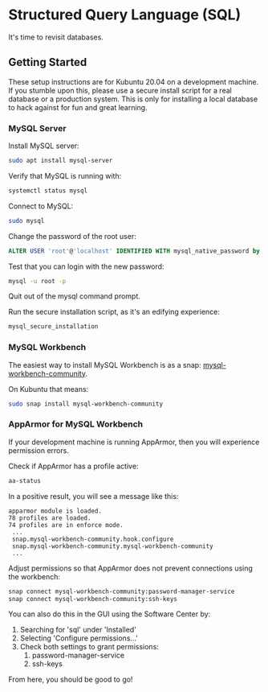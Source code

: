 # Structured Query Language (SQL)

It's time to revisit databases.

## Getting Started

These setup instructions are for Kubuntu 20.04 on a development machine.  If you stumble upon this, please use a secure install script for a real database or a production system.  This is only for installing a local database to hack against for fun and great learning.

### MySQL Server

Install MySQL server:
```bash
sudo apt install mysql-server
```

Verify that MySQL is running with:
```bash
systemctl status mysql
```

Connect to MySQL:
```bash
sudo mysql
```

Change the password of the root user:
```sql
ALTER USER 'root'@'localhost' IDENTIFIED WITH mysql_native_password by 'your_new_password';
```

Test that you can login with the new password:
```bash
mysql -u root -p
```

Quit out of the mysql command prompt.

Run the secure installation script, as it's an edifying experience:

```bash
mysql_secure_installation
```

### MySQL Workbench

The easiest way to install MySQL Workbench is as a snap: [mysql-workbench-community](https://snapcraft.io/mysql-workbench-community).

On Kubuntu that means:
```bash
sudo snap install mysql-workbench-community
```

### AppArmor for MySQL Workbench

If your development machine is running AppArmor, then you will experience permission errors.

Check if AppArmor has a profile active:

```bash
aa-status
```

In a positive result, you will see a message like this:

```
apparmor module is loaded.
78 profiles are loaded.
74 profiles are in enforce mode.
 ...
 snap.mysql-workbench-community.hook.configure
 snap.mysql-workbench-community.mysql-workbench-community
 ...
```

Adjust permissions so that AppArmor does not prevent connections using the workbench:

```bash
snap connect mysql-workbench-community:password-manager-service 
snap connect mysql-workbench-community:ssh-keys
```

You can also do this in the GUI using the Software Center by:
1. Searching for 'sql' under 'Installed'
2. Selecting 'Configure permissions...'
3. Check both settings to grant permissions:
   1. password-manager-service
   2. ssh-keys

From here, you should be good to go!
